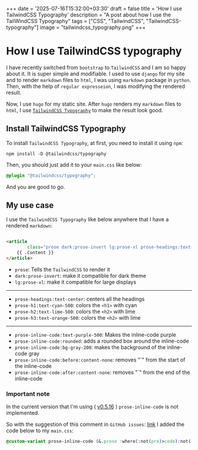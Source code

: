 +++
date = '2025-07-16T15:32:00+03:30'
draft = false
title = 'How I use TailwindCSS Typography'
description = "A post about how I use the TailWindCSS Typography"
tags = ["CSS", "TailwindCSS", "TailwindCSS-typography"]
image = "tailwindcss_typography.png"
+++

# How I use TailwindCSS typography

I have recently switched from `bootstrap` to `TailwindCSS` and I am so
happy about it.
It is super simple and modifiable.
I used to use `django` for my site and to render `markdown` files to
`html`, I was using `markdown` package in `python`.
Then, with the help of `regular expresseion`, I was modifying the rendered
result.

Now, I use `hugo` for my static site.
After `hugo` renders my `markdown` files to `html`, I use
[`TailwindCSS Typography`](https://github.com/tailwindlabs/tailwindcss-typography)
to make the result look good.

## Install TailwindCSS Typography

To install `TailwindCSS Typography`, at first, you need to install
it using `npm`:

```shell
npm install -D @tailwindcss/typography
```

Then, you should just add it to your `main.css` like below:

```css
@plugin "@tailwindcss/typography";
```

And you are good to go.

## My use case

I use the `TailwindCSS Typography` like below anywhere that
I have a rendered `markdown`:

```html

<article
        class="prose dark:prose-invert lg:prose-xl prose-headings:text-center prose-h1:text-cyan-500 prose-h2:text-lime-500 prose-h3:text-orange-500 prose-inline-code:text-purple-500 prose-inline-code:rounded prose-inline-code:bg-gray-200 prose-inline-code:before:content-none prose-inline-code:after:content-none">
    {{ .Content }}
</article>
```

* `prose`: Tells the `TailwindCSS` to render it
* `dark:prose-invert`: make it compatible for dark theme
* `lg:prose-xl`: make it compatible for large displays

---

* `prose-headings:text-center`: centers all the headings
* `prose-h1:text-cyan-500`: colors the `<h1>` with cyan
* `prose-h2:text-lime-500`: colors the `<h2>` with lime
* `prose-h3:text-orange-500`: colors the `<h2>` with lime

---

* `prose-inline-code:text-purple-500`: Makes the inline-code purple
* `prose-inline-code:rounded`: adds a rounded box around the inline-code
* `prose-inline-code:bg-gray-200`: makes the background of the inline-code gray
* `prose-inline-code:before:content-none`: removes "`" from the start of the inline-code
* `prose-inline-code:after:content-none`: removes "`" from the end of the inline-code

### Important note

In the current version that I'm using
( [v0.5.16](https://github.com/tailwindlabs/tailwindcss-typography/releases/tag/v0.5.16) )
`prose-inline-code` is not implemented.

So with the suggestion of this comment in `GitHub issues`:
[link](https://github.com/tailwindlabs/tailwindcss-typography/issues/329#issuecomment-2628814973)
I added the code below to my `main.css`:

```css
@custom-variant prose-inline-code (&.prose :where(:not(pre)>code):not(:where([class~="not-prose"] *)));
```



